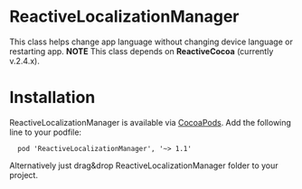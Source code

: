 # ReactiveLocalizationManager
This class helps change app language without changing device language or restarting app. 
**NOTE** This class depends on **ReactiveCocoa** (currently v.2.4.x).

# Installation

ReactiveLocalizationManager is available via [CocoaPods](http://cocoapods.org/). Add the following line to your podfile:

      pod 'ReactiveLocalizationManager', '~> 1.1'
      
Alternatively just drag&drop ReactiveLocalizationManager folder to your project.
